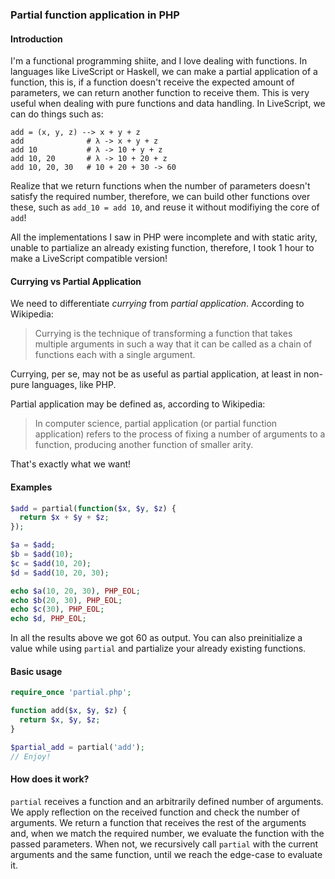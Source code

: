### Partial function application in PHP

#### Introduction

I'm a functional programming shiite, and I love dealing with functions. In languages like LiveScript or Haskell, we can make
a partial application of a function, this is, if a function doesn't receive the expected amount of parameters, we can
return another function to receive them. This is very useful when dealing with pure functions and data handling. In LiveScript,
we can do things such as:

```livescript
add = (x, y, z) --> x + y + z
add              # λ -> x + y + z
add 10           # λ -> 10 + y + z
add 10, 20       # λ -> 10 + 20 + z
add 10, 20, 30   # 10 + 20 + 30 -> 60
```

Realize that we return functions when the number of parameters doesn't satisfy the required number, therefore, we can build 
other functions over these, such as `add_10 = add 10`, and reuse it without modifiying the core of `add`!

All the implementations I saw in PHP were incomplete and with static arity, unable to partialize an already existing function,
therefore, I took 1 hour to make a LiveScript compatible version!

#### Currying vs Partial Application

We need to differentiate *currying* from *partial application*. According to Wikipedia:

> Currying is the technique of transforming a function that takes multiple arguments in such a way that it can be
> called as a chain of functions each with a single argument.

Currying, per se, may not be as useful as partial application, at least in non-pure languages, like PHP.

Partial application may be defined as, according to Wikipedia:

> In computer science, partial application (or partial function application) refers to the process of fixing a number
> of arguments to a function, producing another function of smaller arity.

That's exactly what we want!

#### Examples

```php
$add = partial(function($x, $y, $z) {
  return $x + $y + $z;
});

$a = $add;
$b = $add(10);
$c = $add(10, 20);
$d = $add(10, 20, 30);

echo $a(10, 20, 30), PHP_EOL;
echo $b(20, 30), PHP_EOL;
echo $c(30), PHP_EOL;
echo $d, PHP_EOL;
```

In all the results above we got 60 as output. You can also preinitialize a value while using `partial` and partialize
your already existing functions.

#### Basic usage

```php
require_once 'partial.php';

function add($x, $y, $z) {
  return $x, $y, $z;
}

$partial_add = partial('add');
// Enjoy!
```

#### How does it work?

`partial` receives a function and an arbitrarily defined number of arguments. We apply reflection on the received
function and check the number of arguments. We return a function that receives the rest of the arguments and,
when we match the required number, we evaluate the function with the passed parameters. When not, we recursively
call `partial` with the current arguments and the same function, until we reach the edge-case to evaluate it.

